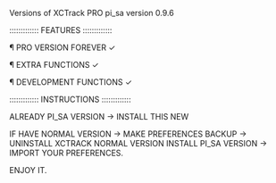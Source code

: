 Versions of XCTrack PRO
pi_sa version 0.9.6


::::::::::::: FEATURES :::::::::::::

¶ PRO VERSION FOREVER ✓

¶ EXTRA FUNCTIONS ✓

¶ DEVELOPMENT FUNCTIONS ✓

 

::::::::::::: INSTRUCTIONS :::::::::::::

ALREADY PI_SA VERSION -> INSTALL THIS NEW

IF HAVE NORMAL VERSION -> MAKE PREFERENCES
BACKUP -> UNINSTALL XCTRACK NORMAL VERSION
INSTALL PI_SA VERSION -> IMPORT YOUR
PREFERENCES.

ENJOY IT.
